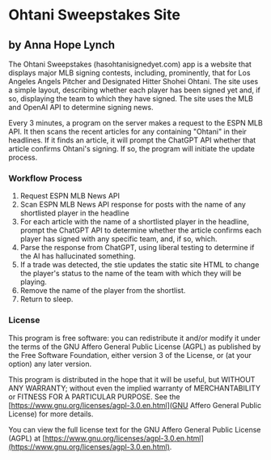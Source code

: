 # Ohtani Sweepstakes Site
## by Anna Hope Lynch

The Ohtani Sweepstakes (hasohtanisignedyet.com) app is a website that displays major MLB signing contests, including, prominently, that for Los Angeles Angels Pitcher and Designated Hitter Shohei Ohtani. The site uses a simple layout, describing whether each player has been signed yet and, if so, displaying the team to which they have signed. The site uses the MLB and OpenAI API to determine signing news. 

Every 3 minutes, a program on the server makes a request to the ESPN MLB API. It then scans the recent articles for any containing "Ohtani" in their headlines. If it finds an article, it will prompt the ChatGPT API whether that article confirms Ohtani's signing. If so, the program will initiate the update process.

### Workflow Process

1. Request ESPN MLB News API
2. Scan ESPN MLB News API response for posts with the name of any shortlisted player in the headline
3. For each article with the name of a shortlisted player in the headline, prompt the ChatGPT API to determine whether the article confirms each player has signed with any specific team, and, if so, which.
4. Parse the response from ChatGPT, using liberal testing to determine if the AI has hallucinated something.
5. If a trade was detected, the stie updates the static site HTML to change the player's status to the name of the team with which they will be playing.
6. Remove the name of the player from the shortlist.
7. Return to sleep.

### License

This program is free software: you can redistribute it and/or modify it under the terms of the GNU Affero General Public License (AGPL) as published by the Free Software Foundation, either version 3 of the License, or (at your option) any later version.

This program is distributed in the hope that it will be useful, but WITHOUT ANY WARRANTY; without even the implied warranty of MERCHANTABILITY or FITNESS FOR A PARTICULAR PURPOSE. See the [https://www.gnu.org/licenses/agpl-3.0.en.html](GNU Affero General Public License) for more details.

You can view the full license text for the GNU Affero General Public License (AGPL) at [https://www.gnu.org/licenses/agpl-3.0.en.html](https://www.gnu.org/licenses/agpl-3.0.en.html).
